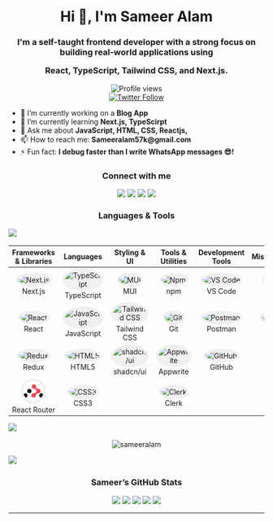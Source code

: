 

<h1 align="center">Hi 👋, I'm Sameer Alam</h1>
<h3 align="center">
  I'm a self-taught frontend developer with a strong focus on building real-world applications using

<strong>React, TypeScript, Tailwind CSS, and Next.js</strong>.

</h3>

<div align="center">
  <img src="https://komarev.com/ghpvc/?username=sameeralam9&label=Profile%20views&color=blue&style=flat" alt="Profile views"/>
</div>
<div align="center">
  <a href="https://twitter.com/Sameer87817" target="_blank">
    <img src="https://img.shields.io/twitter/follow/Sameeralam?logo=twitter&style=for-the-badge" alt="Twitter Follow" />
  </a>
</div>

<ul>
  <li>🔭 I’m currently working on a <strong>Blog App</strong></li>
  <li>🌱 I’m currently learning <strong>Next.js, TypeScirpt</strong></li>
  <li>💬 Ask me about <strong>JavaScript, HTML, CSS, Reactjs,</strong></li>
  <li>📫 How to reach me: <strong>Sameeralam57k@gmail.com</strong></li>
  <li>⚡ Fun fact: <strong>I debug faster than I write WhatsApp messages 😎!</strong></li>
</ul>

<h3 align="center">Connect with me</h3>

<div align="center">
  <a href="https://twitter.com/sameer87817" target="_blank"
    ><img
      src="https://img.shields.io/badge/Twitter-1DA1F2?style=for-the-badge&logo=twitter&logoColor=white"
  /></a>
  <a href="https://linkedin.com/in/sameer-biz" target="_blank"
    ><img
      src="https://img.shields.io/badge/LinkedIn-0077B5?style=for-the-badge&logo=linkedin&logoColor=white"
  /></a>
  <a href="https://github.com/sameeralam9" target="_blank"
    ><img
      src="https://img.shields.io/badge/GitHub-100000?style=for-the-badge&logo=github&logoColor=white"
  /></a>
  <a href="mailto:sameeralam57k@email.com"
    ><img
      src="https://img.shields.io/badge/-Gmail-%23333?style=for-the-badge&logo=gmail&logoColor=white"
  /></a>


</div>

<h3 align="center">Languages & Tools</h3>
<img src="https://user-images.githubusercontent.com/73097560/115834477-dbab4500-a447-11eb-908a-139a6edaec5c.gif">

|                                                                                                                       **Frameworks & Libraries**                                                                                                                        |                                                                                                                    **Languages**                                                                                                                     |                                                                                                               **Styling & UI**                                                                                                               |                                                                                                       **Tools & Utilities**                                                                                                       |                                                                                                           **Development Tools**                                                                                                           |                                                                                                          **Miscellaneous**                                                                                                           |
| :---------------------------------------------------------------------------------------------------------------------------------------------------------------------------------------------------------------------------------------------------------------------: | :--------------------------------------------------------------------------------------------------------------------------------------------------------------------------------------------------------------------------------------------------: | :------------------------------------------------------------------------------------------------------------------------------------------------------------------------------------------------------------------------------------------: | :-------------------------------------------------------------------------------------------------------------------------------------------------------------------------------------------------------------------------------: | :---------------------------------------------------------------------------------------------------------------------------------------------------------------------------------------------------------------------------------------: | :----------------------------------------------------------------------------------------------------------------------------------------------------------------------------------------------------------------------------------: |
|                 <div align="center"><img src="https://cdn.jsdelivr.net/gh/devicons/devicon/icons/nextjs/nextjs-original.svg" width="40" height="40" alt="Next.js" style="border-radius:50%; background-color:#f0f0f0; padding:5px;"/><br>Next.js</div>                  | <div align="center"><img src="https://cdn.jsdelivr.net/gh/devicons/devicon/icons/typescript/typescript-original.svg" width="40" height="40" alt="TypeScript" style="border-radius:50%; background-color:#f0f0f0; padding:5px;"/><br>TypeScript</div> |    <div align="center"><img src="https://cdn.jsdelivr.net/gh/devicons/devicon/icons/materialui/materialui-original.svg" width="40" height="40" alt="MUI" style="border-radius:50%; background-color:#f0f0f0; padding:5px;"/><br>MUI</div>    | <div align="center"><img src="https://cdn.jsdelivr.net/gh/devicons/devicon/icons/npm/npm-original-wordmark.svg" width="40" height="40" alt="Npm" style="border-radius:50%; background-color:#f0f0f0; padding:5px;"/><br>npm</div> |  <div align="center"><img src="https://cdn.jsdelivr.net/gh/devicons/devicon/icons/vscode/vscode-original.svg" width="40" height="40" alt="VS Code" style="border-radius:50%; background-color:#f0f0f0; padding:5px;"/><br>VS Code</div>   |            <div align="center"><img src="https://bashlogo.com/img/symbol/svg/full_colored_light.svg" width="40" height="40" alt="Bash" style="border-radius:50%; background-color:#f0f0f0; padding:5px;"/><br>Bash</div>             |
|                    <div align="center"><img src="https://cdn.jsdelivr.net/gh/devicons/devicon/icons/react/react-original.svg" width="40" height="40" alt="React" style="border-radius:50%; background-color:#f0f0f0; padding:5px;"/><br>React</div>                     | <div align="center"><img src="https://cdn.jsdelivr.net/gh/devicons/devicon/icons/javascript/javascript-original.svg" width="40" height="40" alt="JavaScript" style="border-radius:50%; background-color:#f0f0f0; padding:5px;"/><br>JavaScript</div> | <div align="center"><img src="https://upload.wikimedia.org/wikipedia/commons/d/d5/Tailwind_CSS_Logo.svg" width="40" height="40" alt="Tailwind CSS" style="border-radius:50%; background-color:#f0f0f0; padding:5px;"/><br>Tailwind CSS</div> |     <div align="center"><img src="https://cdn.jsdelivr.net/gh/devicons/devicon/icons/git/git-original.svg" width="40" height="40" alt="Git" style="border-radius:50%; background-color:#f0f0f0; padding:5px;"/><br>Git</div>      | <div align="center"><img src="https://cdn.jsdelivr.net/gh/devicons/devicon/icons/postman/postman-original.svg" width="40" height="40" alt="Postman" style="border-radius:50%; background-color:#f0f0f0; padding:5px;"/><br>Postman</div>  | <div align="center"><img src="https://cdn.jsdelivr.net/gh/devicons/devicon/icons/notion/notion-original.svg" width="40" height="40" alt="Notion" style="border-radius:50%; background-color:#f0f0f0; padding:5px;"/><br>Notion</div> |
|                    <div align="center"><img src="https://cdn.jsdelivr.net/gh/devicons/devicon/icons/redux/redux-original.svg" width="40" height="40" alt="Redux" style="border-radius:50%; background-color:#f0f0f0; padding:5px;"/><br>Redux</div>                     |           <div align="center"><img src="https://cdn.jsdelivr.net/gh/devicons/devicon/icons/html5/html5-original.svg" width="40" height="40" alt="HTML5" style="border-radius:50%; background-color:#f0f0f0; padding:5px;"/><br>HTML5</div>           |                        <div align="center"><img src="https://ui.shadcn.com/favicon.ico" width="40" height="40" alt="shadcn/ui" style="border-radius:50%; background-color:#f0f0f0; padding:5px;"/><br>shadcn/ui</div>                        |            <div align="center"><img src="https://avatars.githubusercontent.com/u/25003669" width="40" height="40" alt="Appwrite" style="border-radius:50%; background-color:#f0f0f0; padding:5px;"/><br>Appwrite</div>            | <div align="center"><img src="https://upload.wikimedia.org/wikipedia/commons/a/ae/Github-desktop-logo-symbol.svg" width="40" height="40" alt="GitHub" style="border-radius:50%; background-color:#f0f0f0; padding:5px;"/><br>GitHub</div> |        <div align="center"><img src="https://upload.wikimedia.org/wikipedia/commons/f/f1/Vitejs-logo.svg" width="40" height="40" alt="Vite" style="border-radius:50%; background-color:#f0f0f0; padding:5px;"/><br>Vite</div>        |
| <div align="center"><img src="https://raw.githubusercontent.com/devicons/devicon/master/icons/reactrouter/reactrouter-original.svg" width="40" height="40" alt="React Router" style="border-radius:50%; background-color:#f0f0f0; padding:5px;"/><br>React Router</div> |             <div align="center"><img src="https://cdn.jsdelivr.net/gh/devicons/devicon/icons/css3/css3-original.svg" width="40" height="40" alt="CSS3" style="border-radius:50%; background-color:#f0f0f0; padding:5px;"/><br>CSS3</div>             |                                                                                                                                                                                                                                              |          <div align="center"><img src="https://avatars.githubusercontent.com/u/80193975?s=200&v=4" width="40" height="40" alt="Clerk" style="border-radius:50%; background-color:#f0f0f0; padding:5px;"/><br>Clerk</div>          |                                                                                                                                                                                                                                           |                                                                                                                                                                                                                                      |

<img src="https://user-images.githubusercontent.com/73097560/115834477-dbab4500-a447-11eb-908a-139a6edaec5c.gif">
<p align="center">
  <img
    src="https://github-readme-streak-stats.herokuapp.com/?user=sameeralam9&theme=tokyonight"
    alt="sameeralam"
  />
</p>
<img
  src="https://user-images.githubusercontent.com/73097560/115834477-dbab4500-a447-11eb-908a-139a6edaec5c.gif"
/>
<h3 align="center">Sameer’s GitHub Stats</h3>

<div align="center">
  <img
    src="http://github-profile-summary-cards.vercel.app/api/cards/stats?username=sameeralam9&theme=github_dark"
    height="180"
  />
  <img
    src="http://github-profile-summary-cards.vercel.app/api/cards/most-commit-language?username=sameeralam9&theme=2077"
    height="180"
  />
  <img
    src="http://github-profile-summary-cards.vercel.app/api/cards/repos-per-language?username=sameeralam9&theme=github_dark"
    height="180"
  />
  <img
    src="http://github-profile-summary-cards.vercel.app/api/cards/productive-time?username=sameeralam9&theme=github_dark"
    height="180"
  />
  <img
    src="http://github-profile-summary-cards.vercel.app/api/cards/profile-details?username=sameeralam9&theme=github_dark"
    height="180"
  />
</div>

---
